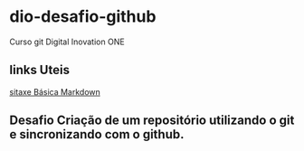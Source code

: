 # dio-desafio-github
Curso git Digital Inovation ONE

## links Uteis
[sitaxe Básica Markdown](https://www.markdownguide.org/)
## Desafio Criação de um repositório utilizando o git e sincronizando com o github.